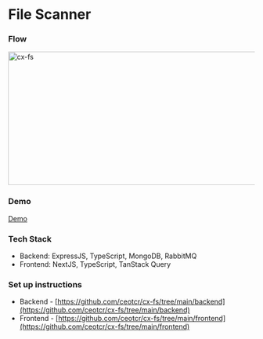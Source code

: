 # File Scanner

### Flow
<img width="1004" height="272" alt="cx-fs" src="https://github.com/user-attachments/assets/15094fe7-4b18-49e9-9164-3292a5eb3dd2" />

### Demo
[Demo](https://github.com/user-attachments/assets/ac9c320e-b398-4688-98c0-864542dfe5c9)

### Tech Stack
- Backend: ExpressJS, TypeScript, MongoDB, RabbitMQ
- Frontend: NextJS, TypeScript, TanStack Query

### Set up instructions 
- Backend - [https://github.com/ceotcr/cx-fs/tree/main/backend](https://github.com/ceotcr/cx-fs/tree/main/backend)
- Frontend - [https://github.com/ceotcr/cx-fs/tree/main/frontend](https://github.com/ceotcr/cx-fs/tree/main/frontend)
